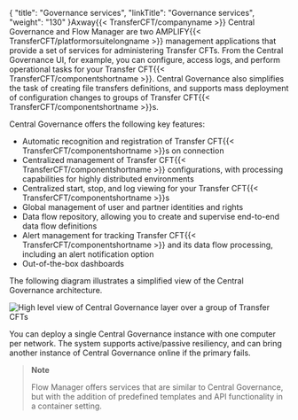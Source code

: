 {
    "title": "Governance services",
    "linkTitle": "Governance services",
    "weight": "130"
}Axway{{< TransferCFT/companyname  >}} Central Governance and Flow Manager are two AMPLIFY{{< TransferCFT/platformorsuitelongname  >}} management applications that provide a set of services for administering Transfer CFTs. From the Central Governance UI, for example, you can configure, access logs, and perform operational tasks for your Transfer CFT{{< TransferCFT/componentshortname  >}}. Central Governance also simplifies the task of creating file transfers definitions, and supports mass deployment of configuration changes to groups of Transfer CFT{{< TransferCFT/componentshortname  >}}s.

Central Governance offers the following key features:

- Automatic recognition and registration of Transfer CFT{{< TransferCFT/componentshortname >}}s on connection
- Centralized management of Transfer CFT{{< TransferCFT/componentshortname >}} configurations, with processing capabilities for highly distributed environments
- Centralized start, stop, and log viewing for your Transfer CFT{{< TransferCFT/componentshortname >}}s
- Global management of user and partner identities and rights
- Data flow repository, allowing you to create and supervise end-to-end data flow definitions
- Alert management for tracking Transfer CFT{{< TransferCFT/componentshortname >}} and its data flow processing, including an alert notification option
- Out-of-the-box dashboards

The following diagram illustrates a simplified view of the Central Governance architecture.

![High level view of Central Governance layer over a group of Transfer CFTs](/Images/TransferCFT/2013_g_CG_architecture_draft1.png)

You can deploy a single Central Governance instance with one computer per network. The system supports active/passive resiliency, and can bring another instance of Central Governance online if the primary fails.

> **Note**
>
> Flow Manager offers services that are similar to Central Governance, but with the addition of predefined templates and API functionality in a container setting.
